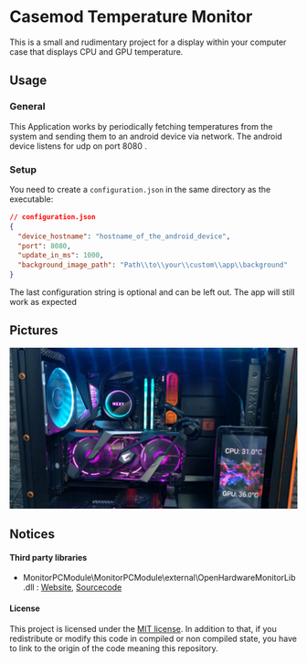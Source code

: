 # Casemod Temperature Monitor
This is a small and rudimentary project for a display within your computer case that displays CPU and GPU temperature.

## Usage
### General
This Application works by periodically fetching temperatures from the system and sending them to an android device via network.
The android device listens for udp on port 8080 .

### Setup
You need to create a `configuration.json` in the same directory as the executable:
```json
// configuration.json
{
  "device_hostname": "hostname_of_the_android_device",
  "port": 8080,
  "update_in_ms": 1000,
  "background_image_path": "Path\\to\\your\\custom\\app\\background"
}

```
The last configuration string is optional and can be left out. The app will still work as expected


## Pictures
![Finished build](./images/finished.jpg)

## Notices
#### Third party libraries
- MonitorPCModule\MonitorPCModule\external\OpenHardwareMonitorLib.dll : [Website](https://openhardwaremonitor.org/), [Sourcecode](https://github.com/openhardwaremonitor/openhardwaremonitor)

#### License 
This project is licensed under the [MIT license](https://opensource.org/licenses/MIT). 
In addition to that, if you redistribute or modify this code in compiled or non compiled state, you have to link to the origin of the code meaning this repository.

